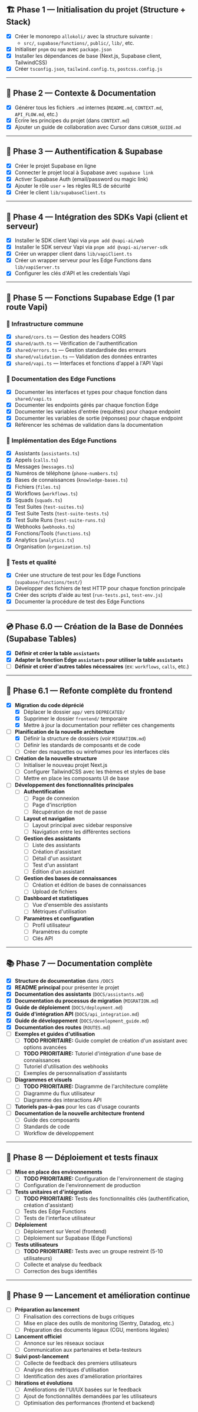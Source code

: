 ## 🏗️ Phase 1 — Initialisation du projet (Structure + Stack)
- [x] Créer le monorepo `allokoli/` avec la structure suivante :
  - `src/`, `supabase/functions/`, `public/`, `lib/`, etc.
- [x] Initialiser `pnpm` ou `npm` avec `package.json`
- [x] Installer les dépendances de base (Next.js, Supabase client, TailwindCSS)
- [x] Créer `tsconfig.json`, `tailwind.config.ts`, `postcss.config.js`

---

## 🧠 Phase 2 — Contexte & Documentation
- [x] Générer tous les fichiers `.md` internes (`README.md`, `CONTEXT.md`, `API_FLOW.md`, etc.)
- [x] Écrire les principes du projet (dans `CONTEXT.md`)
- [x] Ajouter un guide de collaboration avec Cursor dans `CURSOR_GUIDE.md`

---

## 🔐 Phase 3 — Authentification & Supabase
- [x] Créer le projet Supabase en ligne
- [x] Connecter le projet local à Supabase avec `supabase link`
- [x] Activer Supabase Auth (email/password ou magic link)
- [x] Ajouter le rôle `user` + les règles RLS de sécurité
- [x] Créer le client `lib/supabaseClient.ts`

---

## 🧩 Phase 4 — Intégration des SDKs Vapi (client et serveur)
- [x] Installer le SDK client Vapi via `pnpm add @vapi-ai/web`
- [x] Installer le SDK serveur Vapi via `pnpm add @vapi-ai/server-sdk`
- [x] Créer un wrapper client dans `lib/vapiClient.ts`
- [x] Créer un wrapper serveur pour les Edge Functions dans `lib/vapiServer.ts`
- [x] Configurer les clés d'API et les credentials Vapi

---

## 🧠 Phase 5 — Fonctions Supabase Edge (1 par route Vapi)

### 🔹 Infrastructure commune
- [x] `shared/cors.ts` — Gestion des headers CORS
- [x] `shared/auth.ts` — Vérification de l'authentification
- [x] `shared/errors.ts` — Gestion standardisée des erreurs
- [x] `shared/validation.ts` — Validation des données entrantes
- [x] `shared/vapi.ts` — Interfaces et fonctions d'appel à l'API Vapi

### 🔹 Documentation des Edge Functions
- [x] Documenter les interfaces et types pour chaque fonction dans `shared/vapi.ts`
- [x] Documenter les endpoints gérés par chaque fonction Edge
- [x] Documenter les variables d'entrée (requêtes) pour chaque endpoint
- [x] Documenter les variables de sortie (réponses) pour chaque endpoint
- [x] Référencer les schémas de validation dans la documentation

### 🔹 Implémentation des Edge Functions
- [x] Assistants (`assistants.ts`)
- [x] Appels (`calls.ts`)
- [x] Messages (`messages.ts`)
- [x] Numéros de téléphone (`phone-numbers.ts`)
- [x] Bases de connaissances (`knowledge-bases.ts`)
- [x] Fichiers (`files.ts`)
- [x] Workflows (`workflows.ts`)
- [x] Squads (`squads.ts`)
- [x] Test Suites (`test-suites.ts`)
- [x] Test Suite Tests (`test-suite-tests.ts`)
- [x] Test Suite Runs (`test-suite-runs.ts`)
- [x] Webhooks (`webhooks.ts`)
- [x] Fonctions/Tools (`functions.ts`)
- [x] Analytics (`analytics.ts`)
- [x] Organisation (`organization.ts`)

### 🔹 Tests et qualité
- [x] Créer une structure de test pour les Edge Functions (`supabase/functions/test/`)
- [x] Développer des fichiers de test HTTP pour chaque fonction principale
- [x] Créer des scripts d'aide au test (`run-tests.ps1`, `test-env.js`)
- [x] Documenter la procédure de test des Edge Functions

---

## 💿 Phase 6.0 — Création de la Base de Données (Supabase Tables)
- [x] **Définir et créer la table `assistants`**
- [x] **Adapter la fonction Edge `assistants` pour utiliser la table `assistants`**
- [ ] **Définir et créer d'autres tables nécessaires** (ex: `workflows`, `calls`, etc.)

---

## 🔄 Phase 6.1 — Refonte complète du frontend
- [x] **Migration du code déprécié**
  - [x] Déplacer le dossier `app/` vers `DEPRECATED/`
  - [x] Supprimer le dossier `frontend/` temporaire
  - [x] Mettre à jour la documentation pour refléter ces changements
- [ ] **Planification de la nouvelle architecture**
  - [x] Définir la structure de dossiers (voir `MIGRATION.md`)
  - [ ] Définir les standards de composants et de code
  - [ ] Créer des maquettes ou wireframes pour les interfaces clés
- [ ] **Création de la nouvelle structure**
  - [ ] Initialiser le nouveau projet Next.js
  - [ ] Configurer TailwindCSS avec les thèmes et styles de base
  - [ ] Mettre en place les composants UI de base
- [ ] **Développement des fonctionnalités principales**
  - [ ] **Authentification**
    - [ ] Page de connexion
    - [ ] Page d'inscription
    - [ ] Récupération de mot de passe
  - [ ] **Layout et navigation**
    - [ ] Layout principal avec sidebar responsive
    - [ ] Navigation entre les différentes sections
  - [ ] **Gestion des assistants**
    - [ ] Liste des assistants
    - [ ] Création d'assistant
    - [ ] Détail d'un assistant
    - [ ] Test d'un assistant
    - [ ] Édition d'un assistant
  - [ ] **Gestion des bases de connaissances**
    - [ ] Création et édition de bases de connaissances
    - [ ] Upload de fichiers
  - [ ] **Dashboard et statistiques**
    - [ ] Vue d'ensemble des assistants
    - [ ] Métriques d'utilisation
  - [ ] **Paramètres et configuration**
    - [ ] Profil utilisateur
    - [ ] Paramètres du compte
    - [ ] Clés API

---

## 📚 Phase 7 — Documentation complète
- [x] **Structure de documentation** dans `/DOCS`
- [x] **README principal** pour présenter le projet
- [x] **Documentation des assistants** (`DOCS/assistants.md`)
- [x] **Documentation du processus de migration** (`MIGRATION.md`)
- [x] **Guide de déploiement** (`DOCS/deployment.md`)
- [x] **Guide d'intégration API** (`DOCS/api_integration.md`)
- [x] **Guide de développement** (`DOCS/development_guide.md`)
- [x] **Documentation des routes** (`ROUTES.md`)
- [ ] **Exemples et guides d'utilisation**
  - [ ] **TODO PRIORITAIRE:** Guide complet de création d'un assistant avec options avancées
  - [ ] **TODO PRIORITAIRE:** Tutoriel d'intégration d'une base de connaissances
  - [ ] Tutoriel d'utilisation des webhooks
  - [ ] Exemples de personnalisation d'assistants
- [ ] **Diagrammes et visuels**
  - [ ] **TODO PRIORITAIRE:** Diagramme de l'architecture complète
  - [ ] Diagramme du flux utilisateur
  - [ ] Diagramme des interactions API
- [ ] **Tutoriels pas-à-pas** pour les cas d'usage courants
- [ ] **Documentation de la nouvelle architecture frontend**
  - [ ] Guide des composants
  - [ ] Standards de code
  - [ ] Workflow de développement

---

## 🚀 Phase 8 — Déploiement et tests finaux
- [ ] **Mise en place des environnements**
  - [ ] **TODO PRIORITAIRE:** Configuration de l'environnement de staging
  - [ ] Configuration de l'environnement de production
- [ ] **Tests unitaires et d'intégration**
  - [ ] **TODO PRIORITAIRE:** Tests des fonctionnalités clés (authentification, création d'assistant)
  - [ ] Tests des Edge Functions
  - [ ] Tests de l'interface utilisateur
- [ ] **Déploiement**
  - [ ] Déploiement sur Vercel (frontend)
  - [ ] Déploiement sur Supabase (Edge Functions)
- [ ] **Tests utilisateurs**
  - [ ] **TODO PRIORITAIRE:** Tests avec un groupe restreint (5-10 utilisateurs)
  - [ ] Collecte et analyse du feedback
  - [ ] Correction des bugs identifiés

---

## 🎯 Phase 9 — Lancement et amélioration continue
- [ ] **Préparation au lancement**
  - [ ] Finalisation des corrections de bugs critiques
  - [ ] Mise en place des outils de monitoring (Sentry, Datadog, etc.)
  - [ ] Préparation des documents légaux (CGU, mentions légales)
- [ ] **Lancement officiel**
  - [ ] Annonce sur les réseaux sociaux
  - [ ] Communication aux partenaires et beta-testeurs
- [ ] **Suivi post-lancement**
  - [ ] Collecte de feedback des premiers utilisateurs
  - [ ] Analyse des métriques d'utilisation
  - [ ] Identification des axes d'amélioration prioritaires
- [ ] **Itérations et évolutions**
  - [ ] Améliorations de l'UI/UX basées sur le feedback
  - [ ] Ajout de fonctionnalités demandées par les utilisateurs
  - [ ] Optimisation des performances (frontend et backend) 